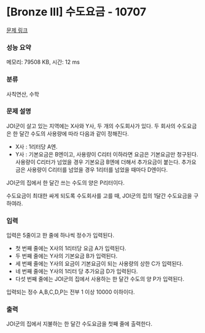 # [Bronze III] 수도요금 - 10707 

[문제 링크](https://www.acmicpc.net/problem/10707) 

### 성능 요약

메모리: 79508 KB, 시간: 12 ms

### 분류

사칙연산, 수학

### 문제 설명

<p>JOI군이 살고 있는 지역에는 X사와 Y사, 두 개의 수도회사가 있다. 두 회사의 수도요금은 한 달간 수도의 사용량에 따라 다음과 같이 정해진다.</p>

<ul>
	<li>X사 : 1리터당 A엔.</li>
	<li>Y사 : 기본요금은 B엔이고, 사용량이 C리터 이하라면 요금은 기본요금만 청구된다. 사용량이 C리터가 넘었을 경우 기본요금 B엔에 더해서 추가요금이 붙는다. 추가요금은 사용량이 C리터를 넘었을 경우 1리터를 넘었을 때마다 D엔이다.</li>
</ul>

<p>JOI군의 집에서 한 달간 쓰는 수도의 양은 P리터이다.</p>

<p>수도요금이 최대한 싸게 되도록 수도회사를 고를 때, JOI군의 집의 1달간 수도요금을 구하여라.</p>

### 입력 

 <p>입력은 5줄이고 한 줄에 하나씩 정수가 입력된다.</p>

<ul>
	<li>첫 번째 줄에는 X사의 1리터당 요금 A가 입력된다.</li>
	<li>두 번째 줄에는 Y사의 기본요금 B가 입력된다.</li>
	<li>세 번째 줄에는 Y사의 요금이 기본요금이 되는 사용량의 상한 C가 입력된다.</li>
	<li>네 번째 줄에는 Y사의 1리터 당 추가요금 D가 입력된다.</li>
	<li>다섯 번째 줄에는 JOI군의 집에서 사용하는 한 달간 수도의 양 P가 입력된다.</li>
</ul>

<p>입력되는 정수 A,B,C,D,P는 전부 1 이상 10000 이하이다.</p>

### 출력 

 <p>JOI군의 집에서 지불하는 한 달간 수도요금을 첫째 줄에 출력한다.</p>

